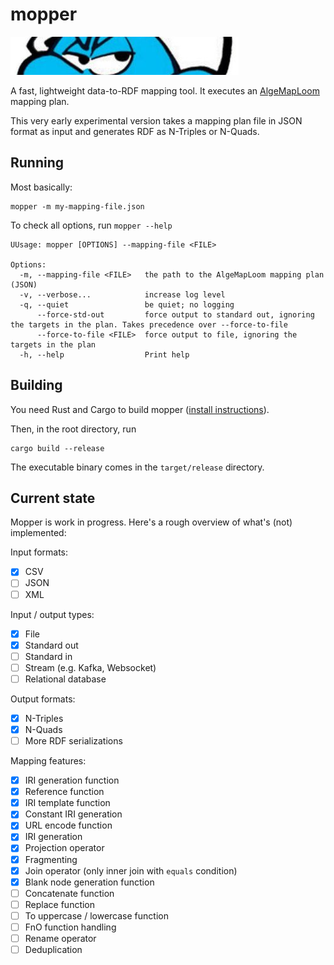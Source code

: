 # mopper

![](mopper.png)

A fast, lightweight data-to-RDF mapping tool.
It executes an [AlgeMapLoom](https://github.com/s-minoo/algemaploom-rs/blob/main/README.md) mapping plan.

This very early experimental version takes a mapping plan file in JSON format
as input and generates RDF as N-Triples or N-Quads.

## Running

Most basically:
```
mopper -m my-mapping-file.json
```

To check all options, run `mopper --help`
```
UUsage: mopper [OPTIONS] --mapping-file <FILE>

Options:
  -m, --mapping-file <FILE>   the path to the AlgeMapLoom mapping plan (JSON)
  -v, --verbose...            increase log level
  -q, --quiet                 be quiet; no logging
      --force-std-out         force output to standard out, ignoring the targets in the plan. Takes precedence over --force-to-file
      --force-to-file <FILE>  force output to file, ignoring the targets in the plan
  -h, --help                  Print help
```

## Building
You need Rust and Cargo to build mopper ([install instructions](https://www.rust-lang.org/tools/install)).

Then, in the root directory, run

```
cargo build --release
```

The executable binary comes in the `target/release` directory.


## Current state

Mopper is work in progress. Here's a rough overview of what's (not) implemented:

Input formats: 
- [x] CSV
- [ ] JSON
- [ ] XML

Input / output types:
- [x] File
- [x] Standard out
- [ ] Standard in
- [ ] Stream (e.g. Kafka, Websocket)
- [ ] Relational database

Output formats:
- [x] N-Triples
- [x] N-Quads
- [ ] More RDF serializations

Mapping features:
- [x] IRI generation function
- [x] Reference function
- [x] IRI template function
- [x] Constant IRI generation
- [x] URL encode function
- [x] IRI generation
- [x] Projection operator
- [x] Fragmenting
- [x] Join operator (only inner join with `equals` condition)
- [x] Blank node generation function
- [ ] Concatenate function
- [ ] Replace function
- [ ] To uppercase  / lowercase function
- [ ] FnO function handling
- [ ] Rename operator
- [ ] Deduplication
